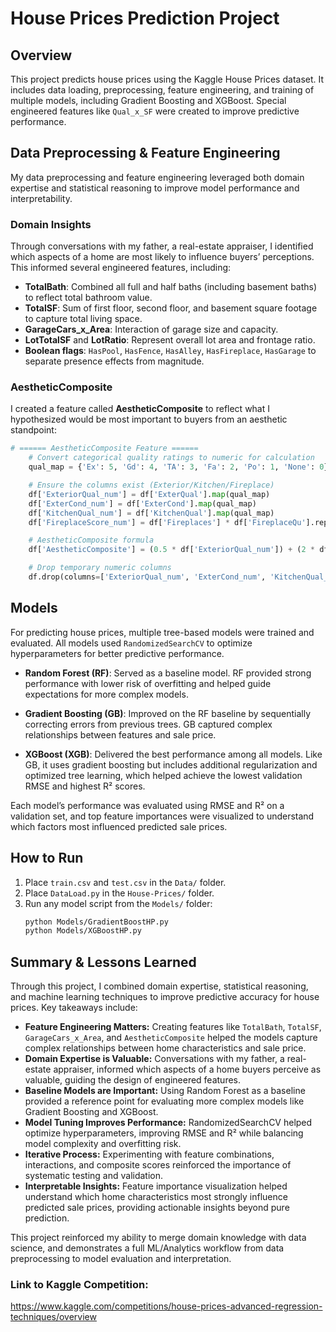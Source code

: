 # House Prices Prediction Project

## Overview
This project predicts house prices using the Kaggle House Prices dataset. It includes data loading, preprocessing, feature engineering, and training of multiple models, including Gradient Boosting and XGBoost. Special engineered features like `Qual_x_SF` were created to improve predictive performance.

## Data Preprocessing & Feature Engineering

My data preprocessing and feature engineering leveraged both domain expertise and statistical reasoning to improve model performance and interpretability.

### Domain Insights
Through conversations with my father, a real-estate appraiser, I identified which aspects of a home are most likely to influence buyers’ perceptions. This informed several engineered features, including:

- **TotalBath**: Combined all full and half baths (including basement baths) to reflect total bathroom value.
- **TotalSF**: Sum of first floor, second floor, and basement square footage to capture total living space.
- **GarageCars_x_Area**: Interaction of garage size and capacity.
- **LotTotalSF** and **LotRatio**: Represent overall lot area and frontage ratio.
- **Boolean flags**: `HasPool`, `HasFence`, `HasAlley`, `HasFireplace`, `HasGarage` to separate presence effects from magnitude.

### AestheticComposite
I created a feature called **AestheticComposite** to reflect what I hypothesized would be most important to buyers from an aesthetic standpoint:

```python
# ====== AestheticComposite Feature ======
    # Convert categorical quality ratings to numeric for calculation
    qual_map = {'Ex': 5, 'Gd': 4, 'TA': 3, 'Fa': 2, 'Po': 1, 'None': 0}

    # Ensure the columns exist (Exterior/Kitchen/Fireplace)
    df['ExteriorQual_num'] = df['ExterQual'].map(qual_map)
    df['ExterCond_num'] = df['ExterCond'].map(qual_map)
    df['KitchenQual_num'] = df['KitchenQual'].map(qual_map)
    df['FireplaceScore_num'] = df['Fireplaces'] * df['FireplaceQu'].replace(qual_map)

    # AestheticComposite formula
    df['AestheticComposite'] = (0.5 * df['ExteriorQual_num']) + (2 * df['ExterCond_num']) + df['KitchenQual_num'] + df['FireplaceScore_num']

    # Drop temporary numeric columns 
    df.drop(columns=['ExteriorQual_num', 'ExterCond_num', 'KitchenQual_num', 'FireplaceScore_num'], inplace=True)
```

## Models
For predicting house prices, multiple tree-based models were trained and evaluated. All models used `RandomizedSearchCV` to optimize hyperparameters for better predictive performance.

- **Random Forest (RF)**: Served as a baseline model. RF provided strong performance with lower risk of overfitting and helped guide expectations for more complex models.

- **Gradient Boosting (GB)**: Improved on the RF baseline by sequentially correcting errors from previous trees. GB captured complex relationships between features and sale price.

- **XGBoost (XGB)**: Delivered the best performance among all models. Like GB, it uses gradient boosting but includes additional regularization and optimized tree learning, which helped achieve the lowest validation RMSE and highest R² scores.

Each model’s performance was evaluated using RMSE and R² on a validation set, and top feature importances were visualized to understand which factors most influenced predicted sale prices.

## How to Run
1. Place `train.csv` and `test.csv` in the `Data/` folder.
2. Place `DataLoad.py` in the `House-Prices/` folder.
3. Run any model script from the `Models/` folder:
   ```bash
   python Models/GradientBoostHP.py
   python Models/XGBoostHP.py
   ```
## Summary & Lessons Learned
Through this project, I combined domain expertise, statistical reasoning, and machine learning techniques to improve predictive accuracy for house prices. Key takeaways include:

- **Feature Engineering Matters:** Creating features like `TotalBath`, `TotalSF`, `GarageCars_x_Area`, and `AestheticComposite` helped the models capture complex relationships between home characteristics and sale price.  
- **Domain Expertise is Valuable:** Conversations with my father, a real-estate appraiser, informed which aspects of a home buyers perceive as valuable, guiding the design of engineered features.  
- **Baseline Models are Important:** Using Random Forest as a baseline provided a reference point for evaluating more complex models like Gradient Boosting and XGBoost.  
- **Model Tuning Improves Performance:** RandomizedSearchCV helped optimize hyperparameters, improving RMSE and R² while balancing model complexity and overfitting risk.  
- **Iterative Process:** Experimenting with feature combinations, interactions, and composite scores reinforced the importance of systematic testing and validation.  
- **Interpretable Insights:** Feature importance visualization helped understand which home characteristics most strongly influence predicted sale prices, providing actionable insights beyond pure prediction.  

This project reinforced my ability to merge domain knowledge with data science, and demonstrates a full ML/Analytics workflow from data preprocessing to model evaluation and interpretation.

### Link to Kaggle Competition:
https://www.kaggle.com/competitions/house-prices-advanced-regression-techniques/overview